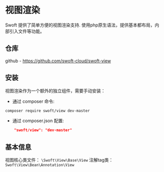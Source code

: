 # 视图渲染

Swoft 提供了简单方便的视图渲染支持. 使用php原生语法，提供基本都布局，内部引入文件等功能。

## 仓库

github - https://github.com/swoft-cloud/swoft-view

## 安装

视图渲染作为一个额外的独立组件，需要手动安装：

- 通过 composer 命令:

```bash
composer require swoft/view dev-master
```

- 通过 composer.json 配置:

```json
    "swoft/view": "dev-master"
```

## 基本信息

视图核心类文件： `\Swoft\View\Base\View`
注解tag类： `Swoft\View\Bean\Annotation\View`
